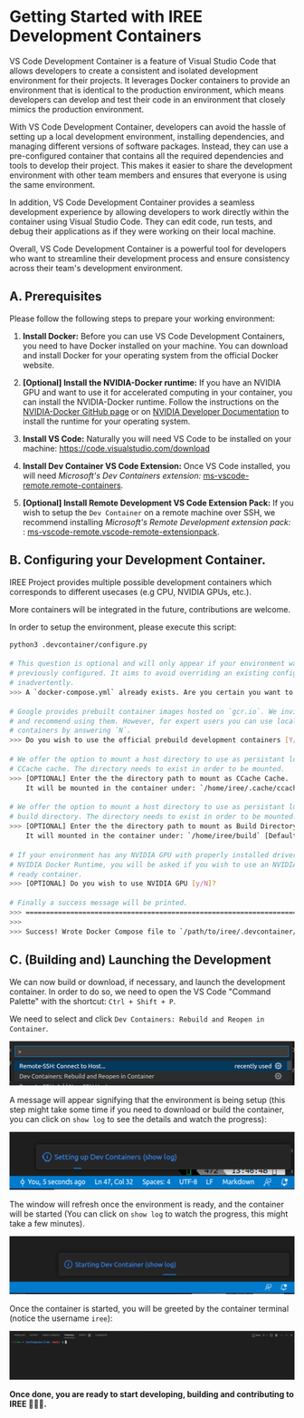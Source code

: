 # Getting Started with IREE Development Containers

VS Code Development Container is a feature of Visual Studio Code that allows
developers to create a consistent and isolated development environment for their
projects. It leverages Docker containers to provide an environment that is
identical to the production environment, which means developers can develop and
test their code in an environment that closely mimics the production
environment.

With VS Code Development Container, developers can avoid the hassle of setting
up a local development environment, installing dependencies, and managing
different versions of software packages. Instead, they can use a pre-configured
container that contains all the required dependencies and tools to develop their
project. This makes it easier to share the development environment with other
team members and ensures that everyone is using the same environment.

In addition, VS Code Development Container provides a seamless development
experience by allowing developers to work directly within the container using
Visual Studio Code. They can edit code, run tests, and debug their applications
as if they were working on their local machine.

Overall, VS Code Development Container is a powerful tool for developers who
want to streamline their development process and ensure consistency across their
team's development environment.

## A. Prerequisites

Please follow the following steps to prepare your working environment:

1. **Install Docker:** Before you can use VS Code Development Containers, you
   need to have Docker installed on your machine. You can download and install
   Docker for your operating system from the official Docker website.

2. **[Optional] Install the NVIDIA-Docker runtime:** If you have an NVIDIA GPU
   and want to use it for accelerated computing in your container, you can
   install the NVIDIA-Docker runtime. Follow the instructions on the
   [NVIDIA-Docker GitHub page](https://github.com/NVIDIA/nvidia-docker) or on
   [NVIDIA Developer Documentation](https://developer.nvidia.com/nvidia-container-runtime)
   to install the runtime for your operating system.

3. **Install VS Code:** Naturally you will need VS Code to be installed on your
   machine: https://code.visualstudio.com/download

4. **Install Dev Container VS Code Extension:** Once VS Code installed, you will
   need *Microsoft's Dev Containers extension:*
   [ms-vscode-remote.remote-containers](https://marketplace.visualstudio.com/items?itemName=ms-vscode-remote.remote-containers).

5. **[Optional] Install Remote Development VS Code Extension Pack:** If you wish
   to setup the `Dev Container` on a remote machine over SSH, we recommend
   installing *Microsoft's Remote Development extension pack:* :
   [ms-vscode-remote.vscode-remote-extensionpack](https://marketplace.visualstudio.com/items?itemName=ms-vscode-remote.vscode-remote-extensionpack).


## B. Configuring your Development Container.

IREE Project provides multiple possible development containers which corresponds
to different usecases (e.g CPU, NVIDIA GPUs, etc.).

More containers will be integrated in the future, contributions are welcome.

In order to setup the environment, please execute this script:

```sh
python3 .devcontainer/configure.py

# This question is optional and will only appear if your environment was
# previously configured. It aims to avoid overriding an existing configuration
# inadvertently.
>>> A `docker-compose.yml` already exists. Are you certain you want to overwrite it [y/N]?

# Google provides prebuilt container images hosted on `gcr.io`. We invite you
# and recommend using them. However, for expert users you can use locally built
# containers by answering `N`.
>>> Do you wish to use the official prebuild development containers [Y/n]?

# We offer the option to mount a host directory to use as persistant local
# CCache cache. The directory needs to exist in order to be mounted.
>>> [OPTIONAL] Enter the the directory path to mount as CCache Cache.
    It will be mounted in the container under: `/home/iree/.cache/ccache`. [Default: None]:

# We offer the option to mount a host directory to use as persistant local
# build directory. The directory needs to exist in order to be mounted.
>>> [OPTIONAL] Enter the the directory path to mount as Build Directory.
    It will mounted in the container under: `/home/iree/build` [Default: None]:

# If your environment has any NVIDIA GPU with properly installed drivers and
# NVIDIA Docker Runtime, you will be asked if you wish to use an NVIDIA GPU
# ready container.
>>> [OPTIONAL] Do you wish to use NVIDIA GPU [y/N]?

# Finally a success message will be printed.
>>> ================================================================================
>>>
>>> Success! Wrote Docker Compose file to `/path/to/iree/.devcontainer/docker-compose.yml`.
```

## C. (Building and) Launching the Development

We can now build or download, if necessary, and launch the development
container. In order to do so, we need to open the VS Code "Command Palette" with
the shortcut: `Ctrl + Shift + P`.

We need to select and click `Dev Containers: Rebuild and Reopen in Container`.

![command palette](docs_data/command_palette.png)

A message will appear signifying that the environment is being setup (this step
might take some time if you need to download or build the container, you can
click on `show log` to see the details and watch the progress):

![dev container setup](docs_data/dev_container_setup.png)

The window will refresh once the environment is ready, and the container will be
started (You can click on `show log` to watch the progress, this might take a
few minutes).

![dev container start](docs_data/dev_container_start.png)

Once the container is started, you will be greeted by the container terminal
(notice the username `iree`):

![dev container terminal](docs_data/dev_container_terminal.png)

**Once done, you are ready to start developing, building and contributing to
IREE 🎉🎉🎉.**